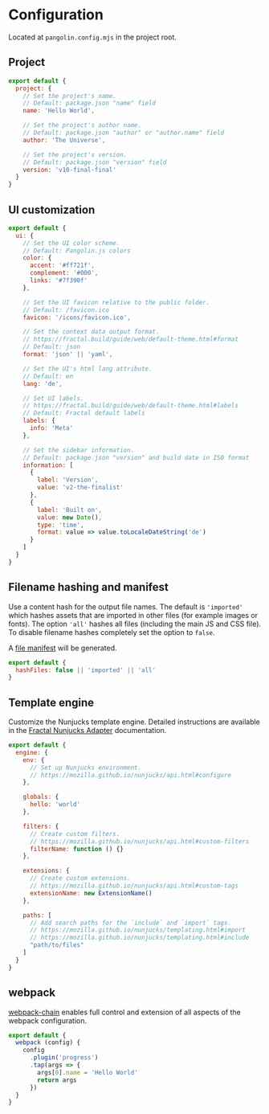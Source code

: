 # Configuration

Located at `pangolin.config.mjs` in the project root.

## Project

```js
export default {
  project: {
    // Set the project's name.
    // Default: package.json "name" field
    name: 'Hello World',

    // Set the project's author name.
    // Default: package.json "author" or "author.name" field
    author: 'The Universe',

    // Set the project's version.
    // Default: package.json "version" field
    version: 'v10-final-final'
  }
}
```

## UI customization

```js
export default {
  ui: {
    // Set the UI color scheme.
    // Default: Pangolin.js colors
    color: {
      accent: '#ff721f',
      complement: '#000',
      links: '#7f390f'
    },

    // Set the UI favicon relative to the public folder.
    // Default: /favicon.ico
    favicon: '/icons/favicon.ico',

    // Set the context data output format.
    // https://fractal.build/guide/web/default-theme.html#format
    // Default: json
    format: 'json' || 'yaml',

    // Set the UI's html lang attribute.
    // Default: en
    lang: 'de',

    // Set UI labels.
    // https://fractal.build/guide/web/default-theme.html#labels
    // Default: Fractal default labels
    labels: {
      info: 'Meta'
    },

    // Set the sidebar information.
    // Default: package.json "version" and build date in ISO format
    information: [
      {
        label: 'Version',
        value: 'v2-the-finalist'
      },
      {
        label: 'Built on',
        value: new Date(),
        type: 'time',
        format: value => value.toLocaleDateString('de')
      }
    ]
  }
}
```

## Filename hashing and manifest

Use a content hash for the output file names. The default is `'imported'` which hashes assets that are imported in other files (for example images or fonts). The option `'all'` hashes all files (including the main JS and CSS file). To disable filename hashes completely set the option to `false`.

A [file manifest](https://github.com/danethurber/webpack-manifest-plugin) will be generated.

```js
export default {
  hashFiles: false || 'imported' || 'all'
}
```

## Template engine

Customize the Nunjucks template engine. Detailed instructions are available in the [Fractal Nunjucks Adapter](https://github.com/frctl/fractal/tree/main/packages/nunjucks) documentation.

```js
export default {
  engine: {
    env: {
      // Set up Nunjucks environment.
      // https://mozilla.github.io/nunjucks/api.html#configure
    },

    globals: {
      hello: 'world'
    },

    filters: {
      // Create custom filters.
      // https://mozilla.github.io/nunjucks/api.html#custom-filters
      filterName: function () {}
    },

    extensions: {
      // Create custom extensions.
      // https://mozilla.github.io/nunjucks/api.html#custom-tags
      extensionName: new ExtensionName()
    },

    paths: [
      // Add search paths for the `include` and `import` tags.
      // https://mozilla.github.io/nunjucks/templating.html#import
      // https://mozilla.github.io/nunjucks/templating.html#include
      "path/to/files"
    ]
  }
}
```

## webpack

[webpack-chain](https://github.com/neutrinojs/webpack-chain) enables full control and extension of all aspects of the webpack configuration.

```js
export default {
  webpack (config) {
    config
      .plugin('progress')
      .tap(args => {
        args[0].name = 'Hello World'
        return args
      })
  }
}
```
